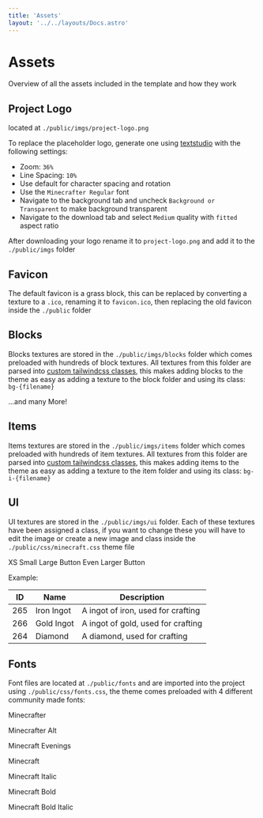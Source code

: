 ```yaml
---
title: 'Assets'
layout: '../../layouts/Docs.astro'
---
```


# Assets

Overview of all the assets included in the template and how they work

## Project Logo

located at `./public/imgs/project-logo.png`

To replace the placeholder logo, generate one using [textstudio](https://www.textstudio.co/logo/minecraft-3d-text-41) with the following settings:

  - Zoom: `36%`
  - Line Spacing: `10%`
  - Use default for character spacing and rotation
  - Use the `Minecrafter Regular` font
  - Navigate to the background tab and uncheck `Background or Transparent` to make background transparent
  - Navigate to the download tab and select `Medium` quality with `fitted` aspect ratio

After downloading your logo rename it to `project-logo.png` and add it to the `./public/imgs` folder

## Favicon

The default favicon is a grass block, this can be replaced by converting a texture to a `.ico`, renaming it to `favicon.ico`, then replacing the old favicon inside the `./public` folder

## Blocks

Blocks textures are stored in the `./public/imgs/blocks` folder which comes preloaded with hundreds of block textures. All textures from this folder are parsed into [custom tailwindcss classes](http://127.0.0.1:3000/docs/2#tailwindcss-classes), this makes adding blocks to the theme as easy as adding a texture to the block folder and using its class: `bg-{filename}`

<div class="flex flex-wrap justify-center">
  <div class="block h-1-block w-1-block bg-andesite-smooth"></div><div class="block h-1-block w-1-block bg-andesite"></div><div class="block h-1-block w-1-block bg-bedrock"></div><div class="block h-1-block w-1-block bg-bookshelf"></div><div class="block h-1-block w-1-block bg-brick"></div><div class="block h-1-block w-1-block bg-bricks-beta"></div><div class="block h-1-block w-1-block bg-cactus-side"></div><div class="block h-1-block w-1-block bg-carved-pumpkin-on"></div><div class="block h-1-block w-1-block bg-carved-pumpkin"></div><div class="block h-1-block w-1-block bg-cauldron-side"></div><div class="block h-1-block w-1-block bg-clay"></div><div class="block h-1-block w-1-block bg-coal-block"></div><div class="block h-1-block w-1-block bg-coal-ore"></div><div class="block h-1-block w-1-block bg-cobblestone-beta"></div><div class="block h-1-block w-1-block bg-cobblestone-mossy-beta"></div><div class="block h-1-block w-1-block bg-cobblestone-mossy"></div><div class="block h-1-block w-1-block bg-cobblestone"></div><div class="block h-1-block w-1-block bg-command-block"></div><div class="block h-1-block w-1-block bg-crafting-table-front"></div><div class="block h-1-block w-1-block bg-crafting-table-side"></div><div class="block h-1-block w-1-block bg-crafting-table-top"></div><div class="block h-1-block w-1-block bg-diamond-block"></div><div class="block h-1-block w-1-block bg-diamond-ore"></div><div class="block h-1-block w-1-block bg-diorite-smooth"></div><div class="block h-1-block w-1-block bg-diorite"></div><div class="block h-1-block w-1-block bg-dirt"></div><div class="block h-1-block w-1-block bg-dispenser-front"></div><div class="block h-1-block w-1-block bg-dropper-front"></div><div class="block h-1-block w-1-block bg-emerald-block"></div><div class="block h-1-block w-1-block bg-emerald-ore"></div><div class="block h-1-block w-1-block bg-enchanting-table-side"></div><div class="block h-1-block w-1-block bg-end-stone"></div><div class="block h-1-block w-1-block bg-endframe-side"></div><div class="block h-1-block w-1-block bg-fire"></div><div class="block h-1-block w-1-block bg-furnace-front-on"></div><div class="block h-1-block w-1-block bg-furnace-front"></div><div class="block h-1-block w-1-block bg-furnace-side"></div><div class="block h-1-block w-1-block bg-glass-black"></div><div class="block h-1-block w-1-block bg-glass-blue"></div><div class="block h-1-block w-1-block bg-glass-brown"></div><div class="block h-1-block w-1-block bg-glass-cyan"></div><div class="block h-1-block w-1-block bg-glass-gray"></div><div class="block h-1-block w-1-block bg-glass-green"></div><div class="block h-1-block w-1-block bg-glass-light-blue"></div><div class="block h-1-block w-1-block bg-glass-lime"></div><div class="block h-1-block w-1-block bg-glass-magenta"></div><div class="block h-1-block w-1-block bg-glass-orange"></div><div class="block h-1-block w-1-block bg-glass-pink"></div><div class="block h-1-block w-1-block bg-glass-purple"></div><div class="block h-1-block w-1-block bg-glass-red"></div><div class="block h-1-block w-1-block bg-glass-silver"></div><div class="block h-1-block w-1-block bg-glass-white"></div><div class="block h-1-block w-1-block bg-glass-yellow"></div><div class="block h-1-block w-1-block bg-glass"></div><div class="block h-1-block w-1-block bg-glowstone"></div><div class="block h-1-block w-1-block bg-gold-block-beta"></div><div class="block h-1-block w-1-block bg-gold-block"></div><div class="block h-1-block w-1-block bg-gold-ore"></div><div class="block h-1-block w-1-block bg-granite-smooth"></div><div class="block h-1-block w-1-block bg-granite"></div><div class="block h-1-block w-1-block bg-grass-side"></div><div class="block h-1-block w-1-block bg-gravel-beta"></div><div class="block h-1-block w-1-block bg-gravel"></div><div class="block h-1-block w-1-block bg-hardened-clay-black"></div><div class="block h-1-block w-1-block bg-hardened-clay-blue"></div><div class="block h-1-block w-1-block bg-hardened-clay-brown"></div><div class="block h-1-block w-1-block bg-hardened-clay-cyan"></div><div class="block h-1-block w-1-block bg-hardened-clay-gray"></div><div class="block h-1-block w-1-block bg-hardened-clay-green"></div><div class="block h-1-block w-1-block bg-hardened-clay-light-blue"></div><div class="block h-1-block w-1-block bg-hardened-clay-lime"></div><div class="block h-1-block w-1-block bg-hardened-clay-magenta"></div><div class="block h-1-block w-1-block bg-hardened-clay-orange"></div><div class="block h-1-block w-1-block bg-hardened-clay-pink"></div><div class="block h-1-block w-1-block bg-hardened-clay-purple"></div><div class="block h-1-block w-1-block bg-hardened-clay-red"></div><div class="block h-1-block w-1-block bg-hardened-clay-silver"></div><div class="block h-1-block w-1-block bg-hardened-clay-white"></div><div class="block h-1-block w-1-block bg-hardened-clay-yellow"></div><div class="block h-1-block w-1-block bg-hardened-clay"></div><div class="block h-1-block w-1-block bg-hay"></div><div class="block h-1-block w-1-block bg-ice-packed"></div><div class="block h-1-block w-1-block bg-ice"></div><div class="block h-1-block w-1-block bg-iron-bars"></div><div class="block h-1-block w-1-block bg-iron-block"></div><div class="block h-1-block w-1-block bg-iron-ore"></div><div class="block h-1-block w-1-block bg-iron-trapdoor"></div><div class="block h-1-block w-1-block bg-item-frame"></div><div class="block h-1-block w-1-block bg-jukebox"></div><div class="block h-1-block w-1-block bg-ladder"></div><div class="block h-1-block w-1-block bg-lapis-block"></div><div class="block h-1-block w-1-block bg-lapis-ore"></div><div class="block h-1-block w-1-block bg-lava-still"></div><div class="block h-1-block w-1-block bg-leaves-oak-beta"></div><div class="block h-1-block w-1-block bg-log-acacia-top"></div><div class="block h-1-block w-1-block bg-log-acacia"></div><div class="block h-1-block w-1-block bg-log-big-oak-top"></div><div class="block h-1-block w-1-block bg-log-birch-top"></div><div class="block h-1-block w-1-block bg-log-birch"></div><div class="block h-1-block w-1-block bg-log-dark-oak"></div><div class="block h-1-block w-1-block bg-log-jungle-top"></div><div class="block h-1-block w-1-block bg-log-jungle"></div><div class="block h-1-block w-1-block bg-log-oak-top"></div><div class="block h-1-block w-1-block bg-log-oak"></div><div class="block h-1-block w-1-block bg-log-spruce-top"></div><div class="block h-1-block w-1-block bg-log-spruce"></div><div class="block h-1-block w-1-block bg-melon-side"></div><div class="block h-1-block w-1-block bg-mushroom-block-brown"></div><div class="block h-1-block w-1-block bg-mushroom-block-inside"></div><div class="block h-1-block w-1-block bg-mushroom-block-red"></div><div class="block h-1-block w-1-block bg-mushroom-block-stem"></div><div class="block h-1-block w-1-block bg-mycelium-side"></div><div class="block h-1-block w-1-block bg-mycelium-top"></div><div class="block h-1-block w-1-block bg-nether-brick"></div><div class="block h-1-block w-1-block bg-netherrack"></div><div class="block h-1-block w-1-block bg-obsidian"></div><div class="block h-1-block w-1-block bg-piston-front-sticky"></div><div class="block h-1-block w-1-block bg-piston-front"></div><div class="block h-1-block w-1-block bg-piston-side"></div><div class="block h-1-block w-1-block bg-planks-acacia"></div><div class="block h-1-block w-1-block bg-planks-birch"></div><div class="block h-1-block w-1-block bg-planks-dark-oak"></div><div class="block h-1-block w-1-block bg-planks-jungle"></div><div class="block h-1-block w-1-block bg-planks-oak"></div><div class="block h-1-block w-1-block bg-planks-spruce"></div><div class="block h-1-block w-1-block bg-podzol-side"></div><div class="block h-1-block w-1-block bg-podzol-top"></div><div class="block h-1-block w-1-block bg-portal"></div><div class="block h-1-block w-1-block bg-prismarine-bricks"></div><div class="block h-1-block w-1-block bg-prismarine-dark"></div><div class="block h-1-block w-1-block bg-prismarine-rough-blue"></div><div class="block h-1-block w-1-block bg-prismarine-rough-green"></div><div class="block h-1-block w-1-block bg-prismarine-rough-purple"></div><div class="block h-1-block w-1-block bg-prismarine-rough"></div><div class="block h-1-block w-1-block bg-pumpkin-side"></div><div class="block h-1-block w-1-block bg-quartz-chiseled"></div><div class="block h-1-block w-1-block bg-quartz-ore"></div><div class="block h-1-block w-1-block bg-quartz-pillar"></div><div class="block h-1-block w-1-block bg-quartz"></div><div class="block h-1-block w-1-block bg-red-sand"></div><div class="block h-1-block w-1-block bg-red-sandstone-carved"></div><div class="block h-1-block w-1-block bg-red-sandstone-smooth"></div><div class="block h-1-block w-1-block bg-red-sandstone"></div><div class="block h-1-block w-1-block bg-redstone-block"></div><div class="block h-1-block w-1-block bg-redstone-lamp-on"></div><div class="block h-1-block w-1-block bg-redstone-lamp"></div><div class="block h-1-block w-1-block bg-redstone-ore"></div><div class="block h-1-block w-1-block bg-sand"></div><div class="block h-1-block w-1-block bg-sandstone-carved"></div><div class="block h-1-block w-1-block bg-sandstone-normal"></div><div class="block h-1-block w-1-block bg-sandstone-smooth"></div><div class="block h-1-block w-1-block bg-sea-lantern"></div><div class="block h-1-block w-1-block bg-slime"></div><div class="block h-1-block w-1-block bg-snow"></div><div class="block h-1-block w-1-block bg-soul-sand"></div><div class="block h-1-block w-1-block bg-spawner"></div><div class="block h-1-block w-1-block bg-sponge-beta"></div><div class="block h-1-block w-1-block bg-sponge-wet"></div><div class="block h-1-block w-1-block bg-sponge"></div><div class="block h-1-block w-1-block bg-stone-brick-carved"></div><div class="block h-1-block w-1-block bg-stone-brick-cracked"></div><div class="block h-1-block w-1-block bg-stone-brick-mossy"></div><div class="block h-1-block w-1-block bg-stone-brick"></div><div class="block h-1-block w-1-block bg-stone-slab-double"></div><div class="block h-1-block w-1-block bg-stone-slab-full"></div><div class="block h-1-block w-1-block bg-stone"></div><div class="block h-1-block w-1-block bg-sugar-cane"></div><div class="block h-1-block w-1-block bg-tnt"></div><div class="block h-1-block w-1-block bg-trapdoor"></div><div class="block h-1-block w-1-block bg-water-flow"></div><div class="block h-1-block w-1-block bg-water-still"></div><div class="block h-1-block w-1-block bg-web"></div><div class="block h-1-block w-1-block bg-wool-black"></div><div class="block h-1-block w-1-block bg-wool-blue"></div><div class="block h-1-block w-1-block bg-wool-brown"></div><div class="block h-1-block w-1-block bg-wool-cyan"></div><div class="block h-1-block w-1-block bg-wool-gray"></div><div class="block h-1-block w-1-block bg-wool-green"></div><div class="block h-1-block w-1-block bg-wool-light-blue"></div><div class="block h-1-block w-1-block bg-wool-light-gray"></div><div class="block h-1-block w-1-block bg-wool-lime"></div><div class="block h-1-block w-1-block bg-wool-magenta"></div><div class="block h-1-block w-1-block bg-wool-orange"></div><div class="block h-1-block w-1-block bg-wool-pink"></div><div class="block h-1-block w-1-block bg-wool-purple"></div><div class="block h-1-block w-1-block bg-wool-red"></div><div class="block h-1-block w-1-block bg-wool-white"></div><div class="block h-1-block w-1-block bg-wool-yellow"></div>

<div class="text-center font-bold">...and many More!</div>

## Items

Items textures are stored in the `./public/imgs/items` folder which comes preloaded with hundreds of item textures. All textures from this folder are parsed into [custom tailwindcss classes](http://127.0.0.1:3000/docs/2#tailwindcss-classes), this makes adding items to the theme as easy as adding a texture to the item folder and using its class: `bg-i-{filename}`

## UI

UI textures are stored in the `./public/imgs/ui` folder. Each of these textures have been assigned a class, if you want to change these you will have to edit the image or create a new image and class inside the `./public/css/minecraft.css` theme file

<div class="flex flex-col items-center gap-3">
  <div class="flex flex-wrap gap-3">
    <a class="button py-2 px-4 text-lg">XS</a>
    <a class="button py-2 px-4 text-lg">Small</a>
    <a class="button py-2 px-4 text-lg">Large Button</a>
    <a class="button py-2 px-4 text-lg">Even Larger Button</a>
  </div>
  <div class="flex gap-3">
    <div class="h-2-block w-2-block gui"></div>
    <div class="h-2-block w-2-block gui-75"></div>
    <div class="h-2-block w-2-block gui-50"></div>
    <div class="h-2-block w-2-block gui-25"></div>
  </div>
  <div class="flex gap-3">
    <div class="h-2-block w-2-block gui-dark"></div>
    <div class="h-2-block w-2-block gui-dark-75"></div>
    <div class="h-2-block w-2-block gui-dark-50"></div>
    <div class="h-2-block w-2-block gui-dark-25"></div>
  </div>
  <div class="flex gap-3">
    <div class="h-2-block w-2-block gui-darker"></div>
    <div class="h-2-block w-2-block gui-darker-75"></div>
    <div class="h-2-block w-2-block gui-darker-50"></div>
    <div class="h-2-block w-2-block gui-darker-25"></div>
  </div>
  <div class="flex gap-3">
    <div class="h-1-block w-1-block gui-slot"></div>
    <div class="h-1-block w-1-block gui-slot-75"></div>
    <div class="h-1-block w-1-block gui-slot-50"></div>
    <div class="h-1-block w-1-block gui-slot-25"></div>
  </div>
</div>

Example:

<table class="table w-min my-3 whitespace-nowrap">
    <thead>
        <tr>
            <th>ID</th>
            <th>Name</th>
            <th>Description</th>
        </tr>
    </thead>
    <tbody>
        <tr>
            <td>265</td>
            <td>Iron Ingot</td>
            <td>A ingot of iron, used for crafting</td>
        </tr>
        <tr>
            <td>266</td>
            <td>Gold Ingot</td>
            <td>A ingot of gold, used for crafting</td>
        </tr>
        <tr>
            <td>264</td>
            <td>Diamond</td>
            <td>A diamond, used for crafting</td>
        </tr>
    </tbody>
</table>


## Fonts

Font files are located at `./public/fonts` and are imported into the project using `./public/css/fonts.css`, the theme comes preloaded with 4 different community made fonts:

<div class="flex flex-col items-center gap-1">
  <p class="font-['Minecrafter'] text-2xl xs:text-4xl">Minecrafter</p>
  <p class="font-['Minecrafter_Alt'] text-2xl xs:text-4xl">Minecrafter Alt</p>
  <p class="font-['Minecraft_Evenings'] text-2xl xs:text-4xl">Minecraft Evenings</p>
  <div class="flex flex-wrap justify-center gap-5 whitespace-nowrap">
    <p class="font-['Minecraft']">Minecraft</p>
    <p class="italic font-['Minecraft']">Minecraft Italic</p>
    <p class="font-bold font-['Minecraft']">Minecraft Bold</p>
    <p class="font-bold italic font-['Minecraft']">Minecraft Bold Italic</p>
  </div>
</div>